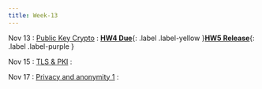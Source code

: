 ```yaml
---
title: Week-13
---
```


Nov 13
: [Public Key Crypto]()
  :  [**HW4 Due**](#){: .label .label-yellow }[**HW5 Release**](#){: .label .label-purple }

Nov 15
: [TLS & PKI]()
  :  

Nov 17
: [Privacy and anonymity 1]()
  :  



